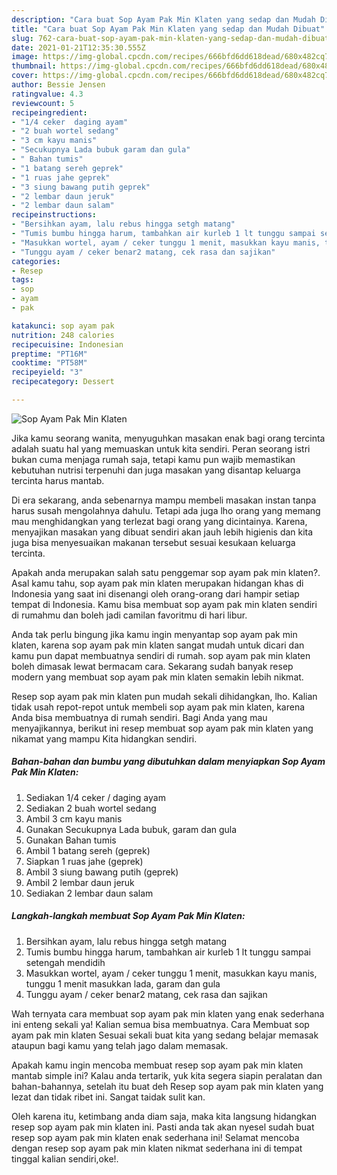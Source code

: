 ```yaml
---
description: "Cara buat Sop Ayam Pak Min Klaten yang sedap dan Mudah Dibuat"
title: "Cara buat Sop Ayam Pak Min Klaten yang sedap dan Mudah Dibuat"
slug: 762-cara-buat-sop-ayam-pak-min-klaten-yang-sedap-dan-mudah-dibuat
date: 2021-01-21T12:35:30.555Z
image: https://img-global.cpcdn.com/recipes/666bfd6dd618dead/680x482cq70/sop-ayam-pak-min-klaten-foto-resep-utama.jpg
thumbnail: https://img-global.cpcdn.com/recipes/666bfd6dd618dead/680x482cq70/sop-ayam-pak-min-klaten-foto-resep-utama.jpg
cover: https://img-global.cpcdn.com/recipes/666bfd6dd618dead/680x482cq70/sop-ayam-pak-min-klaten-foto-resep-utama.jpg
author: Bessie Jensen
ratingvalue: 4.3
reviewcount: 5
recipeingredient:
- "1/4 ceker  daging ayam"
- "2 buah wortel sedang"
- "3 cm kayu manis"
- "Secukupnya Lada bubuk garam dan gula"
- " Bahan tumis"
- "1 batang sereh geprek"
- "1 ruas jahe geprek"
- "3 siung bawang putih geprek"
- "2 lembar daun jeruk"
- "2 lembar daun salam"
recipeinstructions:
- "Bersihkan ayam, lalu rebus hingga setgh matang"
- "Tumis bumbu hingga harum, tambahkan air kurleb 1 lt tunggu sampai setengah mendidih"
- "Masukkan wortel, ayam / ceker tunggu 1 menit, masukkan kayu manis, tunggu 1 menit masukkan lada, garam dan gula"
- "Tunggu ayam / ceker benar2 matang, cek rasa dan sajikan"
categories:
- Resep
tags:
- sop
- ayam
- pak

katakunci: sop ayam pak 
nutrition: 248 calories
recipecuisine: Indonesian
preptime: "PT16M"
cooktime: "PT58M"
recipeyield: "3"
recipecategory: Dessert

---
```



![Sop Ayam Pak Min Klaten](https://img-global.cpcdn.com/recipes/666bfd6dd618dead/680x482cq70/sop-ayam-pak-min-klaten-foto-resep-utama.jpg)

Jika kamu seorang wanita, menyuguhkan masakan enak bagi orang tercinta adalah suatu hal yang memuaskan untuk kita sendiri. Peran seorang istri bukan cuma menjaga rumah saja, tetapi kamu pun wajib memastikan kebutuhan nutrisi terpenuhi dan juga masakan yang disantap keluarga tercinta harus mantab.

Di era  sekarang, anda sebenarnya mampu membeli masakan instan tanpa harus susah mengolahnya dahulu. Tetapi ada juga lho orang yang memang mau menghidangkan yang terlezat bagi orang yang dicintainya. Karena, menyajikan masakan yang dibuat sendiri akan jauh lebih higienis dan kita juga bisa menyesuaikan makanan tersebut sesuai kesukaan keluarga tercinta. 



Apakah anda merupakan salah satu penggemar sop ayam pak min klaten?. Asal kamu tahu, sop ayam pak min klaten merupakan hidangan khas di Indonesia yang saat ini disenangi oleh orang-orang dari hampir setiap tempat di Indonesia. Kamu bisa membuat sop ayam pak min klaten sendiri di rumahmu dan boleh jadi camilan favoritmu di hari libur.

Anda tak perlu bingung jika kamu ingin menyantap sop ayam pak min klaten, karena sop ayam pak min klaten sangat mudah untuk dicari dan kamu pun dapat membuatnya sendiri di rumah. sop ayam pak min klaten boleh dimasak lewat bermacam cara. Sekarang sudah banyak resep modern yang membuat sop ayam pak min klaten semakin lebih nikmat.

Resep sop ayam pak min klaten pun mudah sekali dihidangkan, lho. Kalian tidak usah repot-repot untuk membeli sop ayam pak min klaten, karena Anda bisa membuatnya di rumah sendiri. Bagi Anda yang mau menyajikannya, berikut ini resep membuat sop ayam pak min klaten yang nikamat yang mampu Kita hidangkan sendiri.

<!--inarticleads1-->

##### Bahan-bahan dan bumbu yang dibutuhkan dalam menyiapkan Sop Ayam Pak Min Klaten:

1. Sediakan 1/4 ceker / daging ayam
1. Sediakan 2 buah wortel sedang
1. Ambil 3 cm kayu manis
1. Gunakan Secukupnya Lada bubuk, garam dan gula
1. Gunakan  Bahan tumis
1. Ambil 1 batang sereh (geprek)
1. Siapkan 1 ruas jahe (geprek)
1. Ambil 3 siung bawang putih (geprek)
1. Ambil 2 lembar daun jeruk
1. Sediakan 2 lembar daun salam




<!--inarticleads2-->

##### Langkah-langkah membuat Sop Ayam Pak Min Klaten:

1. Bersihkan ayam, lalu rebus hingga setgh matang
1. Tumis bumbu hingga harum, tambahkan air kurleb 1 lt tunggu sampai setengah mendidih
1. Masukkan wortel, ayam / ceker tunggu 1 menit, masukkan kayu manis, tunggu 1 menit masukkan lada, garam dan gula
1. Tunggu ayam / ceker benar2 matang, cek rasa dan sajikan




Wah ternyata cara membuat sop ayam pak min klaten yang enak sederhana ini enteng sekali ya! Kalian semua bisa membuatnya. Cara Membuat sop ayam pak min klaten Sesuai sekali buat kita yang sedang belajar memasak ataupun bagi kamu yang telah jago dalam memasak.

Apakah kamu ingin mencoba membuat resep sop ayam pak min klaten mantab simple ini? Kalau anda tertarik, yuk kita segera siapin peralatan dan bahan-bahannya, setelah itu buat deh Resep sop ayam pak min klaten yang lezat dan tidak ribet ini. Sangat taidak sulit kan. 

Oleh karena itu, ketimbang anda diam saja, maka kita langsung hidangkan resep sop ayam pak min klaten ini. Pasti anda tak akan nyesel sudah buat resep sop ayam pak min klaten enak sederhana ini! Selamat mencoba dengan resep sop ayam pak min klaten nikmat sederhana ini di tempat tinggal kalian sendiri,oke!.

